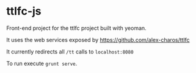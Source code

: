 # ttlfc-js
Front-end project for the ttlfc project built with yeoman.

It uses the web services exposed by https://github.com/alex-charos/ttlfc

It currently redirects all `/tt` calls to `localhost:8080`

To run execute `grunt serve`.



